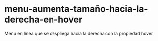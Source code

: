 # menu-aumenta-tamaño-hacia-la-derecha-en-hover
Menu en linea que se despliega hacia la derecha con la propiedad hover
